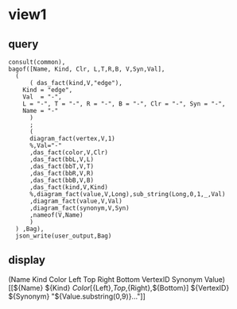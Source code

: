 # view1
## query
    consult(common),
    bagof([Name, Kind, Clr, L,T,R,B, V,Syn,Val],
	  (
	      ( das_fact(kind,V,"edge"),
		Kind = "edge",
		Val  = "-",
		L = "-", T = "-", R = "-", B = "-", Clr = "-", Syn = "-",
		Name = "-"
	      )
	      ;
	      (
		  diagram_fact(vertex,V,1)
		  %,Val="-"
		  ,das_fact(color,V,Clr)
		  ,das_fact(bbL,V,L)
		  ,das_fact(bbT,V,T)
		  ,das_fact(bbR,V,R)
		  ,das_fact(bbB,V,B)
		  ,das_fact(kind,V,Kind)
		  %,diagram_fact(value,V,Long),sub_string(Long,0,1,_,Val)
		  ,diagram_fact(value,V,Val)
		  ,diagram_fact(synonym,V,Syn)
		  ,nameof(V,Name)
	      )
	  ) ,Bag),
	  json_write(user_output,Bag)
## display
  (Name Kind Color Left Top Right Bottom VertexID Synonym Value)
  [[${Name} ${Kind} ${Color} [${Left},${Top},${Right},${Bottom}] ${VertexID} ${Synonym} "${Value.substring(0,9)}..."]]
